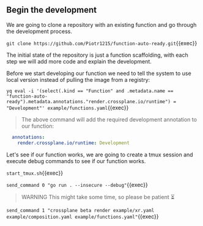 ## Begin the development

<!-- TODO: 5. create simple function logic -->

We are going to clone a repository with an existing function and go through the
development process.

`git clone https://github.com/Piotr1215/function-auto-ready.git`{{exec}}

The initial state of the repository is just a function scaffolding, with each
step we will add more code and explain the development.

Before we start developing our function we need to tell the system to use local
version instead of pulling the image from a registry:

`yq eval -i '(select(.kind == "Function" and .metadata.name == "function-auto-ready").metadata.annotations."render.crossplane.io/runtime") = "Development"' example/functions.yaml`{{exec}}

> The above command will add the required development annotation to our
> function:
```yaml
  annotations:
    render.crossplane.io/runtime: Development
```


Let's see if our function works, we are going to create a tmux session and
execute debug commands to see if our function works.

`start_tmux.sh`{{exec}}

`send_command 0 "go run . --insecure --debug"`{{exec}}

> WARNING
> This might take some time, so please be patient ⏳

`send_command 1 "crossplane beta render example/xr.yaml example/composition.yaml example/functions.yaml"`{{exec}}
